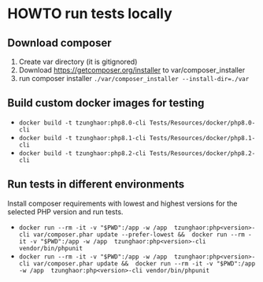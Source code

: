 # HOWTO run tests locally

## Download composer

1. Create var directory (it is gitignored)
2. Download https://getcomposer.org/installer to var/composer_installer
3. run composer installer `./var/composer_installer --install-dir=./var`

## Build custom docker images for testing
 
* `docker build -t tzunghaor:php8.0-cli Tests/Resources/docker/php8.0-cli`
* `docker build -t tzunghaor:php8.1-cli Tests/Resources/docker/php8.1-cli`
* `docker build -t tzunghaor:php8.2-cli Tests/Resources/docker/php8.2-cli`

## Run tests in different environments

Install composer requirements with lowest and highest versions for the selected PHP version and run tests.

* `docker run --rm -it -v "$PWD":/app -w /app  tzunghaor:php<version>-cli var/composer.phar update --prefer-lowest && 
   docker run --rm -it -v "$PWD":/app -w /app  tzunghaor:php<version>-cli vendor/bin/phpunit`
* `docker run --rm -it -v "$PWD":/app -w /app  tzunghaor:php<version>-cli var/composer.phar update && 
   docker run --rm -it -v "$PWD":/app -w /app  tzunghaor:php<version>-cli vendor/bin/phpunit`
